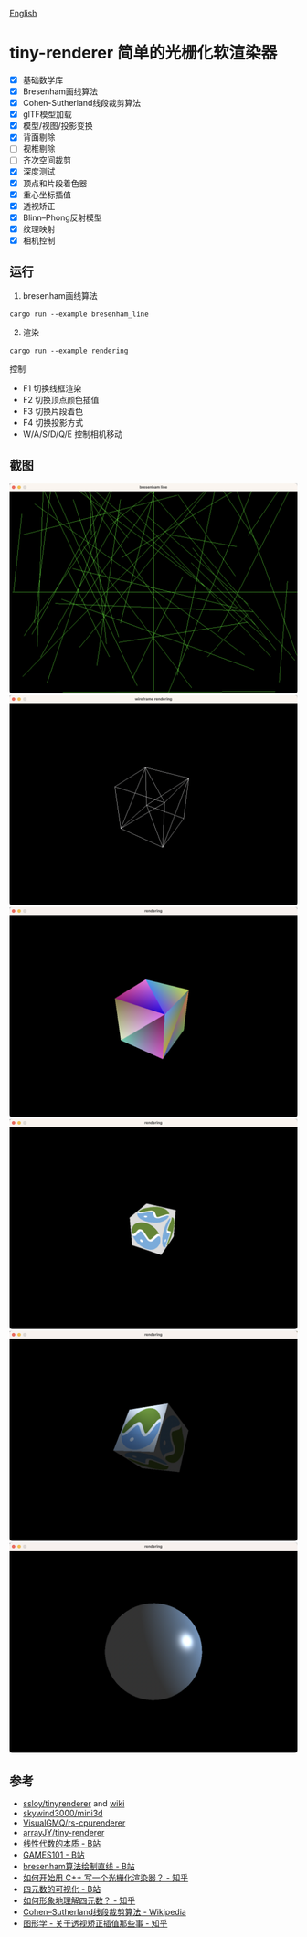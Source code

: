 [English](./README_EN.md)

# tiny-renderer 简单的光栅化软渲染器
- [x] 基础数学库
- [x] Bresenham画线算法
- [x] Cohen-Sutherland线段裁剪算法
- [x] glTF模型加载
- [x] 模型/视图/投影变换
- [x] 背面剔除
- [ ] 视椎剔除
- [ ] 齐次空间裁剪
- [x] 深度测试
- [x] 顶点和片段着色器
- [x] 重心坐标插值
- [x] 透视矫正
- [x] Blinn–Phong反射模型
- [x] 纹理映射
- [x] 相机控制

## 运行
1. bresenham画线算法
```
cargo run --example bresenham_line
```
2. 渲染
```
cargo run --example rendering
```

控制
- F1 切换线框渲染
- F2 切换顶点颜色插值
- F3 切换片段着色
- F4 切换投影方式
- W/A/S/D/Q/E 控制相机移动

## 截图
![bresenham_line](./screenshots/bresenham_line.png)
![wireframe_rendering](./screenshots/wireframe_rendering.png)
![vertex_color_interpolation](./screenshots/vertex_color_interpolation.png)
![texture_mapping](./screenshots/texture_mapping.png)
![blinn_phong_texture](./screenshots/blinn_phong_texture.png)
![blinn_phong_color](./screenshots/blinn_phong_color.png)

## 参考
- [ssloy/tinyrenderer](https://github.com/ssloy/tinyrenderer) and [wiki](https://github.com/ssloy/tinyrenderer/wiki)
- [skywind3000/mini3d](https://github.com/skywind3000/mini3d)
- [VisualGMQ/rs-cpurenderer](https://github.com/VisualGMQ/rs-cpurenderer)
- [arrayJY/tiny-renderer](https://github.com/arrayJY/tiny-renderer)
- [线性代数的本质 - B站](https://www.bilibili.com/video/BV1ys411472E)
- [GAMES101 - B站](https://www.bilibili.com/video/BV1X7411F744/)
- [bresenham算法绘制直线 - B站](https://www.bilibili.com/video/BV1364y1d7Lo)
- [如何开始用 C++ 写一个光栅化渲染器？ - 知乎](https://www.zhihu.com/question/24786878)
- [四元数的可视化 - B站](https://www.bilibili.com/video/BV1SW411y7W1)
- [如何形象地理解四元数？ - 知乎](https://www.zhihu.com/question/23005815)
- [Cohen–Sutherland线段裁剪算法 - Wikipedia](https://en.wikipedia.org/wiki/Cohen%E2%80%93Sutherland_algorithm)
- [图形学 - 关于透视矫正插值那些事 - 知乎](https://zhuanlan.zhihu.com/p/403259571)
